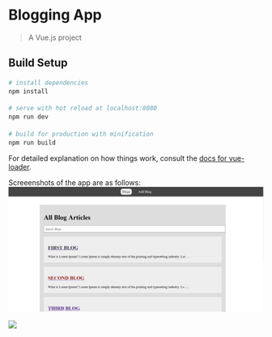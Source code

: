 # Blogging App

> A Vue.js project

## Build Setup

``` bash
# install dependencies
npm install

# serve with hot reload at localhost:8080
npm run dev

# build for production with minification
npm run build
```

For detailed explanation on how things work, consult the [docs for vue-loader](http://vuejs.github.io/vue-loader).


Screeenshots of the app are as follows:
![](https://github.com/hjain5164/Screenshots/blob/master/blog-app-search.gif)

![](https://github.com/hjain5164/Screenshots/blob/master/blog-app.gif)
